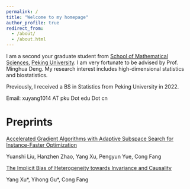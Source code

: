 ```yaml
---
permalink: /
title: "Welcome to my homepage"
author_profile: true
redirect_from: 
  - /about/
  - /about.html
---
```


I am a second your graduate student from [School of Mathematical Sciences](https://math.pku.edu.cn), [Peking University](https://pku.edu.cn). I am very fortunate to be advised by Prof. Minghua Deng. My research interest includes high-dimensional statistics and biostatistics.

Previously, I received a BS in Statistics from Peking University in 2022.

Email: xuyang1014 AT pku Dot edu Dot cn


# Preprints
[Accelerated Gradient Algorithms with Adaptive Subspace Search for Instance-Faster Optimization](https://arxiv.org/abs/2312.03218)

Yuanshi Liu, Hanzhen Zhao, Yang Xu, Pengyun Yue, Cong Fang

[The Implicit Bias of Heterogeneity towards Invariance and Causality](https://arxiv.org/abs/2403.01420)

Yang Xu*, Yihong Gu*, Cong Fang
